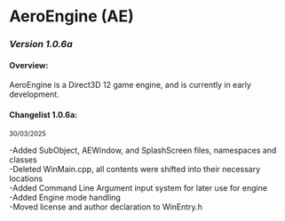 <head> 
    <h1>AeroEngine (AE)</h1> 
    <h3><i>Version 1.0.6a</i></h3>
</head>

<body>
    <h4>Overview:</h4>
    <p>
        AeroEngine is a Direct3D 12 game engine, and is currently in early development.<br>
    </p>
    <h4>Changelist 1.0.6a:</h4>
    <small>30/03/2025</small>
    <p>
        -Added SubObject, AEWindow, and SplashScreen files, namespaces and classes<br>
        -Deleted WinMain.cpp, all contents were shifted into their necessary locations<br>
        -Added Command Line Argument input system for later use for engine<br>
        -Added Engine mode handling<br>
        -Moved license and author declaration to WinEntry.h
    </p>
</body>

